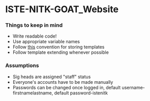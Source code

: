 # ISTE-NITK-GOAT_Website

### Things to keep in mind

- Write readable code!
- Use appropriate variable names
- Follow <a href="https://stackoverflow.com/a/1747960/4417613">this</a> convention for storing templates
- Follow template extending whenever possible

### Assumptions

- Sig heads are assigned "staff" status
- Everyone's accounts have to be made manually
- Passwords can be changed once logged in, default username-firstnamelastname, default password-istenitk
